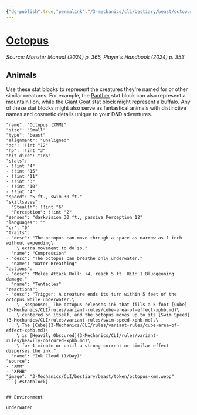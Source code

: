 ```yaml
---
{"dg-publish":true,"permalink":"/3-mechanics/cli/bestiary/beast/octopus-xmm/","tags":["ttrpg-cli/compendium/src/5e/xmm","ttrpg-cli/monster/cr/0","ttrpg-cli/monster/environment/underwater","ttrpg-cli/monster/size/small","ttrpg-cli/monster/type/beast"],"noteIcon":""}
---
```


# [Octopus](3-Mechanics\CLI\bestiary\beast/octopus-xmm.md)
*Source: Monster Manual (2024) p. 365, Player's Handbook (2024) p. 353*  

## Animals

Use these stat blocks to represent the creatures they're named for or other similar creatures. For example, the [Panther](3-Mechanics/CLI/bestiary/beast/panther-xmm.md) stat block can also represent a mountain lion, while the [Giant Goat](3-Mechanics/CLI/bestiary/beast/giant-goat-xmm.md) stat block might represent a buffalo. Any of these stat blocks might also serve as fantastical animals with distinctive names and cosmetic details unique to your D&D adventures.

```statblock
"name": "Octopus (XMM)"
"size": "Small"
"type": "beast"
"alignment": "Unaligned"
"ac": !!int "12"
"hp": !!int "3"
"hit_dice": "1d6"
"stats":
- !!int "4"
- !!int "15"
- !!int "11"
- !!int "3"
- !!int "10"
- !!int "4"
"speed": "5 ft., swim 30 ft."
"skillsaves":
  "Stealth": !!int "6"
  "Perception": !!int "2"
"senses": "darkvision 30 ft., passive Perception 12"
"languages": ""
"cr": "0"
"traits":
- "desc": "The octopus can move through a space as narrow as 1 inch without expending\
    \ extra movement to do so."
  "name": "Compression"
- "desc": "The octopus can breathe only underwater."
  "name": "Water Breathing"
"actions":
- "desc": "Melee Attack Roll: +4, reach 5 ft. Hit: 1 Bludgeoning damage."
  "name": "Tentacles"
"reactions":
- "desc": "Trigger: A creature ends its turn within 5 feet of the octopus while underwater.\
    \ _Response:_ The octopus releases ink that fills a 5-foot [Cube](3-Mechanics/CLI/rules/variant-rules/cube-area-of-effect-xphb.md)\
    \ centered on itself, and the octopus moves up to its [Swim Speed](3-Mechanics/CLI/rules/variant-rules/swim-speed-xphb.md).\
    \ The [Cube](3-Mechanics/CLI/rules/variant-rules/cube-area-of-effect-xphb.md)\
    \ is [Heavily Obscured](3-Mechanics/CLI/rules/variant-rules/heavily-obscured-xphb.md)\
    \ for 1 minute or until a strong current or similar effect disperses the ink."
  "name": "Ink Cloud (1/Day)"
"source":
- "XMM"
- "XPHB"
"image": "3-Mechanics/CLI/bestiary/beast/token/octopus-xmm.webp"
```{ #statblock}


## Environment

underwater